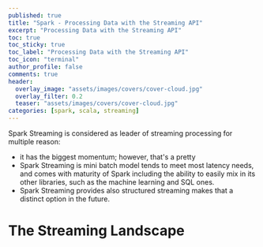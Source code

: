 ```yaml
---
published: true
title: "Spark - Processing Data with the Streaming API"
excerpt: "Processing Data with the Streaming API"
toc: true
toc_sticky: true
toc_label: "Processing Data with the Streaming API"
toc_icon: "terminal"
author_profile: false
comments: true
header:
  overlay_image: "assets/images/covers/cover-cloud.jpg"
  overlay_filter: 0.2
  teaser: "assets/images/covers/cover-cloud.jpg"
categories: [spark, scala, streaming]
---
```

Spark Streaming is considered as leader of streaming processing for multiple reason:
- it has the biggest momentum; however, that's a pretty 
- Spark Streaming is mini batch model tends to meet most latency needs, and comes with maturity of Spark including the ability to easily mix in its other libraries, such as the machine learning and SQL ones. 
- Spark Streaming provides also structured streaming makes that a distinct option in the future. 
# The Streaming Landscape
